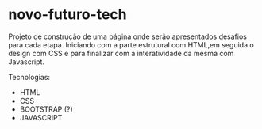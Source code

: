 # novo-futuro-tech
Projeto de construção de uma página onde serão apresentados desafios para cada etapa.
Iniciando com a parte estrutural com HTML,em seguida o design com CSS e para finalizar com a interatividade da mesma com Javascript.

Tecnologias:
- HTML
- CSS
- BOOTSTRAP (?)
- JAVASCRIPT
